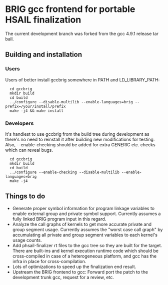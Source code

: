 # BRIG gcc frontend for portable HSAIL finalization

The current development branch was forked from the gcc 4.9.1 release tar ball.

## Building and installation

### Users

Users of better install gccbrig somewhere in PATH and LD_LIBRARY_PATH:

```
  cd gccbrig
  mkdir build
  cd build
  ../configure --disable-multilib --enable-languages=brig --prefix=/your/install/prefix
  make -j4 && make install
```

### Developers

It's handiest to use gccbrig from the build tree during development as
there's no need to reinstall it after building new modifications for
testing. Also, --enable-checking should be added for extra GENERIC etc. checks
which can reveal bugs.

```
  cd gccbrig
  mkdir build
  cd build
  ../configure --enable-checking --disable-multilib --enable-languages=brig
  make -j4
```

## Things to do

 * Generate proper symbol information for program linkage variables to enable
   external group and private symbol support. Currently assumes a fully
   linked BRIG program input in this regard.
 * Analyze the call graphs of kernels to get more accurate private and
   group segment usage. Currently assumes the "worst case call graph" by
   accumulating all private and group segment variables to each kernel's
   usage counts.
 * Add phsail-finalizer rt files to the gcc tree so they are built for the
   target. There are built-ins and kernel execution runtime code which should
   be cross-compiled in case of a heterogeneous platform, and gcc has the
   infra in place for cross-compilation.
 * Lots of optimizations to speed up the finalization end result.
 * Upstream the BRIG frontend to gcc: Forward port the patch to the development
   trunk gcc, request for a review, etc.
